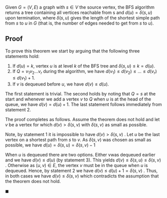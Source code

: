 Given $G =(V,E)$ a graph with $s \in V$ the source vertex, the BFS algorithm returns a tree containing all vertices reachable from s and $d(u) = \delta (s,u)$ upon termination, where $\delta (s,u)$ gives the length of the shortest simple path from $s$ to $u$ in $G$ (that is, the number of edges needed to get from $s$ to $u$).

## Proof

To prove this theorem we start by arguing that the following three statements hold:

1. If $d(u) = k$, vertex $u$ is at level $k$ of the BFS tree and $\delta (s,u) \leq k = d (u)$.
2. If $Q = v_1v_2 \dots v_r$ during the algorithm, we have $d(v_1) \leq d(v_2) \leq \dots \leq d(v_r) \leq d(v_1)+ 1$.
3. If $v$ is dequeued before $u$, we have $d(v) \leq d(u)$.

The first statement is trivial. The second holds by noting that $Q= s$ at the start and whenever we add a vertex $v$ to $Q$ when $u$ is at the head of the queue, we have $d(v)  = d(u) + 1$. The last statement follows immediately from statement 2.

The proof completes as follows. Assume the theorem does not hold and let $v$ be a vertex for which $d(v) \gt \delta (s,v)$ with $\delta (s,v)$ as small as possible.

Note, by statement 1 it is impossible to have $d(v) \gt \delta(s,v)$ . Let $u$ be the last vertex on a shortest path from $s$ to $v$. As $\delta(s,v)$ was chosen as small as possible, we have $d(u) = \delta(s,u) = \delta (s,v)-1$

When $u$ is dequeued there are two options. Either vwas dequeued earlier and we have $d(v) \leq d(u)$ (by statement 3). This yields $d(v) \leq \delta ( s,u) \leq \delta (s,v)$ . Otherwise as $(u,v) \in E$, the vertex $v$ must be in the queue when $u$ is dequeued. Hence, by statement 2 we have $d(v) \leq d(u)+1 = \delta (s,v)$ . Thus, in both cases we have $d(v) \leq \delta(s,v)$ which contradicts the assumption that the theorem does not hold.

$\blacksquare$